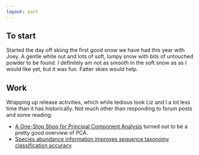 ```yaml
---
layout: post
---
```


## To start

Started the day off skiing the first good snow we have had this year with
Joey. A gentle white out and lots of soft, lumpy snow with bits of untouched
powder to be found. I definitely am not as smooth in the soft snow as as I
would like yet, but it was fun. Fatter skies would help.

## Work

Wrapping up release activities, which while tedious took Liz and I a lot less
time than it has historically. Not much other than responding to forum posts
and some reading:

- [A One-Stop Shop for Principal Component Analysis](https://towardsdatascience.com/a-one-stop-shop-for-principal-component-analysis-5582fb7e0a9c) turned out to be a pretty good overview of PCA.
- [Species abundance information improves sequence taxonomy classification
  accuracy](https://www.nature.com/articles/s41467-019-12669-6)
